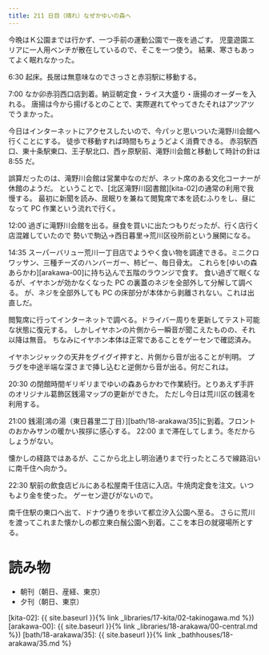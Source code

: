 ```yaml
---
title: 211 日目（晴れ）なぜかゆいの森へ
---
```


今晩はＫ公園までは行かず、一つ手前の運動公園で一夜を過ごす。
児童遊園エリアに一人用ベンチが散在しているので、そこを一つ使う。
結果、寒さもあってよく眠れなかった。

6:30 起床。長居は無意味なのでさっさと赤羽駅に移動する。

7:00 なか卯赤羽西口店到着。納豆朝定食・ライス大盛り・唐揚のオーダーを入れる。
唐揚は今から揚げるとのことで、実際遅れてやってきたそれはアツアツでうまかった。

今日はインターネットにアクセスしたいので、今パッと思いついた滝野川会館へ行くことにする。
徒歩で移動すれば時間もちょうどよく消費できる。
赤羽駅西口、東十条駅東口、王子駅北口、西ヶ原駅前、滝野川会館と移動して時計の針は 8:55 だ。

誤算だったのは、滝野川会館は営業中なのだが、ネット席のある文化コーナーが休館のようだ。
ということで、[北区滝野川図書館][kita-02]の通常の利用で我慢する。
最初に新聞を読み、居眠りを兼ねて閲覧席で本を読むふりをし、昼になって PC 作業という流れで行く。

12:00 過ぎに滝野川会館を出る。昼食を買いに出たつもりだったが、行く店行く店混雑していたので
勢いで駒込→西日暮里→荒川区役所前という展開になる。

14:35 スーパーバリュー荒川一丁目店でようやく食い物を調達できる。ミニクロワッサン、三種チーズのハンバーガー、柿ピー、毎日骨太。
これらを[ゆいの森あらかわ][arakawa-00]に持ち込んで五階のラウンジで食す。
食い過ぎて眠くなるが、イヤホンが効かなくなった PC の裏蓋のネジを全部外して分解して調べる。
が、ネジを全部外しても PC の床部分が本体から剥離されない。これは出直しだ。

閲覧席に行ってインターネットで調べる。ドライバー周りを更新してテスト可能な状態に復元する。
しかしイヤホンの片側から一瞬音が聞こえたものの、それ以降は無音。
ちなみにイヤホン本体は正常であることをゲーセンで確認済み。

イヤホンジャックの天井をグイグイ押すと、片側から音が出ることが判明。
プラグを中途半端な深さまで挿し込むと逆側から音が出る。何だこれは。

20:30 の閉館時間ギリギリまでゆいの森あらかわで作業続行。とりあえず手許のオリジナル葛飾区銭湯マップの更新ができた。
ただし今日は荒川区の銭湯を利用する。

21:00 銭湯[鴻の湯（東日暮里二丁目）][bath/18-arakawa/35]に到着。フロントのおかみサンの暖かい挨拶に感心する。
22:00 まで滞在してしまう。冬だからしょうがない。

懐かしの経路ではあるが、ここから北上し明治通りまで行ったところで線路沿いに南千住へ向かう。

22:30 駅前の飲食店ビルにある松屋南千住店に入店。牛焼肉定食を注文。いつもより金を使った。
ゲーセン遊びがないので。

南千住駅の東口へ出て、ドナウ通りを歩いて都立汐入公園へ至る。
さらに荒川を渡ってこれまた懐かしの都立東白鬚公園へ到着。ここを本日の就寝場所とする。

# 読み物

* 朝刊（朝日、産経、東京）
* 夕刊（朝日、東京）

[kita-02]: {{ site.baseurl }}{% link _libraries/17-kita/02-takinogawa.md %})
[arakawa-00]: {{ site.baseurl }}{% link _libraries/18-arakawa/00-central.md %})
[bath/18-arakawa/35]: {{ site.baseurl }}{% link _bathhouses/18-arakawa/35.md %}
